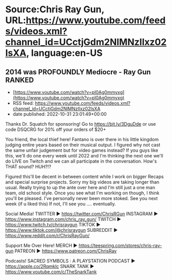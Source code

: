 # Source:Chris Ray Gun, URL:https://www.youtube.com/feeds/videos.xml?channel_id=UCctjGdm2NlMNzIlxz02IsXA, language:en-US

## 2014 was PROFOUNDLY Mediocre - Ray Gun RANKED
 - [https://www.youtube.com/watch?v=pI0Ag0mmyxg](https://www.youtube.com/watch?v=pI0Ag0mmyxg)
 - RSS feed: https://www.youtube.com/feeds/videos.xml?channel_id=UCctjGdm2NlMNzIlxz02IsXA
 - date published: 2022-10-31 23:01:49+00:00

Thanks Dr. Squatch for sponsoring! Go to https://bit.ly/3DguDde or use code DSQCRG for 20% off your orders of $20+

You friend, the local thief here! Fantano is over there in his little kingdom judging entire years based on their musical output. I figured why not cast the same unfair judgement but for video games instead? If you guys like this, we'll do one every week until 2022 and I'm thinking the next one we'll do LIVE on Twitch and we can all participate in the conversation. How's THAT sound? HUH?!?

Figured this'll be decent in between content while I work on bigger Recaps and special surprise projects. Sorry my big videos are taking longer than usual. Really trying to up the ante over here and I'm still just a one man team, old school style. Once you see what I'm working on though, I think you'll be pleased. I've personally never been more stoked. See you next week (if u liked this) If not, I'll see you .... eventually. 

Social Media!
TWITTER ► https://twitter.com/ChrisRGun
INSTAGRAM ► https://www.instagram.com/chris_ray_gun/
TWITCH ► https://www.twitch.tv/chrisraygun
TIKTOK ► https://www.tiktok.com/@chrisraygun
SUBREDDIT ► https://www.reddit.com/r/ChrisRayGun/

Support Me Over Here!
MERCH ► https://teespring.com/stores/chris-ray-gun
PATREON ► https://www.patreon.com/ChrisRay

Podcasts!
SACRED SYMBOLS : A PLAYSTATION PODCAST ► https://apple.co/2Rqmklc
SNARK TANK ► https://www.youtube.com/c/TheSnarkTank

